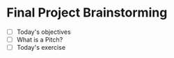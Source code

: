 # Final Project Brainstorming

- [ ] Today's objectives
- [ ] What is a Pitch?
- [ ] Today's exercise

